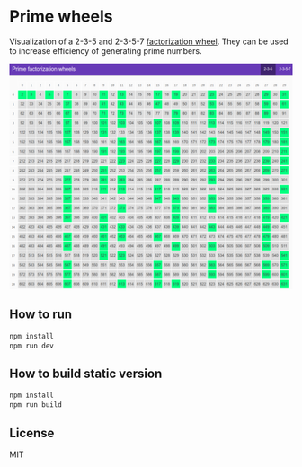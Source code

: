 Prime wheels
============

Visualization of a 2-3-5 and 2-3-5-7 [factorization wheel](https://en.wikipedia.org/wiki/Wheel_factorization).
They can be used to increase efficiency of generating prime numbers.

![Screenshot](https://github.com/drola/prime-wheels/raw/master/screenshot.png)


How to run
----------

```bash
npm install
npm run dev
```

How to build static version
---------------------------
```bash
npm install
npm run build
```

License
-------

MIT
